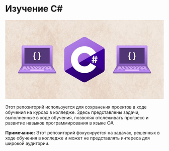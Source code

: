 # Изучение C#

![Картинка](git-image.jpg)

Этот репозиторий используется для сохранения проектов в ходе обучения на курсах в колледже. Здесь представлены задачи, выполненные в ходе обучения, позволяя отслеживать прогресс и развитие навыков программирования в языке C#.

**Примечание:** Этот репозиторий фокусируется на задачах, решенных в ходе обучения в колледже и может не представлять интереса для широкой аудитории.

